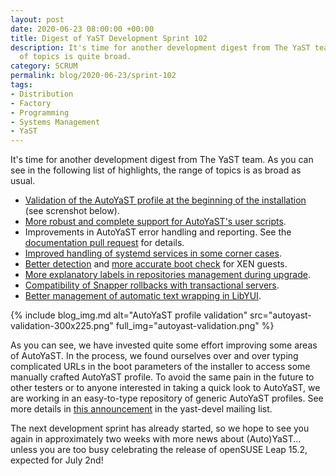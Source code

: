 ```yaml
---
layout: post
date: 2020-06-23 08:00:00 +00:00
title: Digest of YaST Development Sprint 102
description: It's time for another development digest from The YaST team. As usual, the range
  of topics is quite broad.
category: SCRUM
permalink: blog/2020-06-23/sprint-102
tags:
- Distribution
- Factory
- Programming
- Systems Management
- YaST
---
```


It's time for another development digest from The YaST team. As you can see in the following list
of highlights, the range of topics is as broad as usual. 

- [Validation of the AutoYaST profile at the beginning of the
  installation](https://github.com/yast/yast-autoinstallation/pull/624) (see
  screnshot below).
- [More robust and complete support for AutoYaST's user
  scripts](https://github.com/yast/yast-autoinstallation/pull/612).
- Improvements in AutoYaST error handling and reporting. See the [documentation pull
  request](https://github.com/yast/yast-autoinstallation/pull/625) for details.
- [Improved handling of systemd services in some corner
  cases](https://github.com/yast/yast-yast2/pull/1059).
- [Better detection](https://github.com/yast/yast-yast2/pull/1062) and [more accurate boot
  check](https://github.com/yast/yast-storage-ng/pull/1102) for XEN guests.
- [More explanatory labels in repositories management during
  upgrade](https://github.com/yast/yast-installation/pull/863).
- [Compatibility of Snapper rollbacks with transactional
  servers](https://github.com/openSUSE/snapper/pull/540).
- [Better management of automatic text wrapping in
  LibYUI](https://github.com/libyui/libyui/pull/165).

{% include blog_img.md alt="AutoYaST profile validation"
src="autoyast-validation-300x225.png" full_img="autoyast-validation.png" %}

As you can see, we have invested quite some effort improving some areas of AutoYaST. In the process,
we found ourselves over and over typing complicated URLs in the boot parameters of the installer to
access some manually crafted AutoYaST profile. To avoid the same pain in the future to other testers
or to anyone interested in taking a quick look to AutoYaST, we are working in an easy-to-type
repository of generic AutoYaST profiles. See more details in [this
announcement](https://lists.opensuse.org/yast-devel/2020-06/msg00027.html) in the yast-devel mailing
list.

The next development sprint has already started, so we hope to see you again in approximately two
weeks with more news about (Auto)YaST... unless you are too busy celebrating the release of openSUSE
Leap 15.2, expected for July 2nd!
